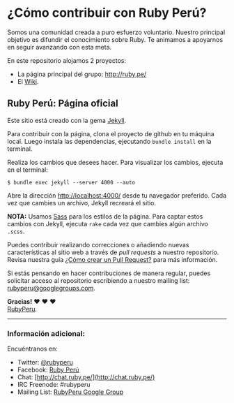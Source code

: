 # ¿Cómo contribuir con Ruby Perú?

Somos una comunidad creada a puro esfuerzo voluntario. Nuestro principal
objetivo es difundir el conocimiento sobre Ruby. Te animamos a apoyarnos
en seguir avanzando con esta meta.

En este repositorio alojamos 2 proyectos:

  * La página principal del grupo: <http://ruby.pe/>
  * El [Wiki](https://github.com/rubyperu/rubyperu.github.com/wiki).

## Ruby Perú: Página oficial

Este sitio está creado con la gema [Jekyll](https://github.com/mojombo/jekyll).

Para contribuir con la página, clona el proyecto de github en tu máquina local.
Luego instala las dependencias, ejecutando `bundle install` en la terminal.

Realiza los cambios que desees hacer. Para visualizar los cambios, ejecuta
en el terminal:

    $ bundle exec jekyll --server 4000 --auto

Abre la dirección <http://localhost:4000/> desde tu navegador preferido. Cada
vez que cambies un archivo, Jekyll recreará el sitio.

**NOTA:** Usamos [Sass](http://sass-lang.com/) para los estilos de la página.
Para captar estos cambios con Jekyll, ejecuta `rake` cada vez que cambies
algún archivo `.scss`.

Puedes contribuir realizando correcciones o añadiendo nuevas características al
sitio web a través de _pull requests_ a nuestro repositorio. Revisa nuestra
guía [¿Cómo crear un Pull Request?](https://github.com/rubyperu/rubyperu.github.com/wiki/Pull-Requests-en-Github)
para más información.

Si estás pensando en hacer contribuciones de manera regular, puedes solicitar
acceso al repositorio escribiendo a nuestro mailing list:
<rubyperu@googlegroups.com>.

**Gracias!**
:heart: :heart: :heart: <br />
[RubyPeru](https://github.com/rubyperu).

--------------------------------------------------------------------------------

### Información adicional:

Encuéntranos en:

* Twitter: [@rubyperu](https://twitter.com/rubyperu)
* Facebook: [Ruby Perú](https://www.facebook.com/pages/Ruby-Perú/191872640917345)
* Chat: [http://chat.ruby.pe/](http://chat.ruby.pe/)
* IRC Freenode: #rubyperu
* Mailing List: [RubyPeru Google Group](https://groups.google.com/forum/?fromgroups#!forum/rubyperu)
